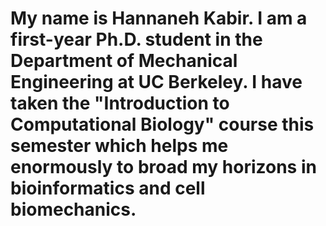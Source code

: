 # My name is Hannaneh Kabir. I am a first-year Ph.D. student in the Department of Mechanical Engineering at UC Berkeley. I have taken the "Introduction to Computational Biology" course this semester which helps me enormously to broad my horizons in bioinformatics and cell biomechanics. 
